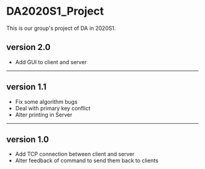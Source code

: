 # DA2020S1_Project
This is our group's project of DA in 2020S1.

## version 2.0
- Add GUI to client and server
___

## version 1.1
- Fix some algorithm bugs
- Deal with primary key conflict
- Alter printing in Server

___

## version 1.0
- Add TCP connection between client and server
- Alter feedback of command to send them back to clients
